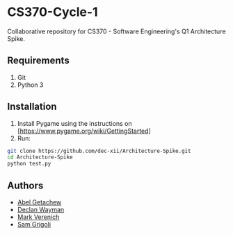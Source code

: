 # CS370-Cycle-1

Collaborative repository for CS370 - Software Engineering's Q1 Architecture Spike. 

## Requirements 
1. Git
2. Python 3

## Installation

1. Install Pygame using the instructions on [https://www.pygame.org/wiki/GettingStarted]
2. Run: 
```bash 
git clone https://github.com/dec-xii/Architecture-Spike.git 
cd Architecture-Spike
python test.py
```


## Authors

- [Abel Getachew](mailto:getacha@sunypoly.edu)
- [Declan Wayman](mailto:waymand@sunypoly.edu)
- [Mark Verenich](mailto:verenim1@sunypoly.edu)
- [Sam Grigoli](mailto:grigols@sunypoly.edu)
